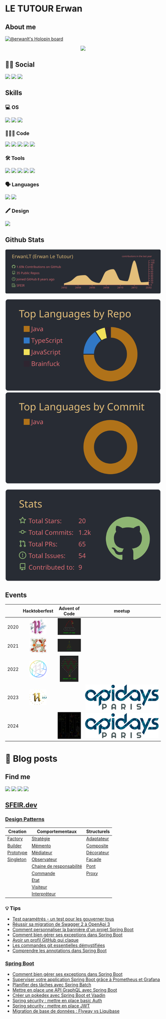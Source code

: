 # LE TUTOUR Erwan

## About me
[![@erwanlt's Holopin board](https://holopin.io/api/user/board?user=erwanlt)](https://holopin.io/@erwanlt)
<div align="center">
  <img src="https://user-images.githubusercontent.com/21158564/134035633-a1cececd-1b07-4876-b9d6-762795a3e4e4.gif">
</div>

## 👦🏼 Social
[![](https://img.shields.io/badge/LinkedIn-0077B5?style=for-the-badge&logo=linkedin&logoColor=white)](https://www.linkedin.com/in/erwan-le-tutour-32904972/)
[![](https://img.shields.io/badge/Twitter-1DA1F2?style=for-the-badge&logo=twitter&logoColor=white)](https://twitter.com/ErwanLeTutour)
[![](https://img.shields.io/badge/GitHub-100000?style=for-the-badge&logo=github&logoColor=white)](https://github.com/ErwanLT)

## Skills
### 💻 OS
![](https://img.shields.io/badge/Windows-0078D6?style=for-the-badge&logo=windows&logoColor=white)
![](https://img.shields.io/badge/Linux-FCC624?style=for-the-badge&logo=linux&logoColor=black)
![](https://img.shields.io/badge/mac%20os-000000?style=for-the-badge&logo=apple&logoColor=white)
### 👨🏼‍💻 Code
[![](https://img.shields.io/badge/Java-ED8B00?style=for-the-badge&logo=java&logoColor=white)](https://www.java.com/ "java")
[![](https://img.shields.io/badge/Kotlin-0095D5?&style=for-the-badge&logo=kotlin&logoColor=white)](https://kotlinlang.org/ "Kolinlang")
[![](https://img.shields.io/badge/Python-FFD43B?style=for-the-badge&logo=python&logoColor=blue)](https://www.python.org/ "Python")
[![](https://img.shields.io/badge/JavaScript-323330?style=for-the-badge&logo=javascript&logoColor=F7DF1E)](https://www.javascript.com/ "javascript")
[![](https://img.shields.io/badge/Angular-DD0031?style=for-the-badge&logo=angular&logoColor=whit)](https://angular.io/ "angular")
### 🛠 Tools
![](https://img.shields.io/badge/Oracle-F80000?style=for-the-badge&logo=Oracle&logoColor=white)
![](https://img.shields.io/badge/PostgreSQL-316192?style=for-the-badge&logo=postgresql&logoColor=white)
![](https://img.shields.io/badge/-Travis%20CI-3EAAAF?style=for-the-badge&logo=travis)
![](https://img.shields.io/badge/-Codecov-9cf?style=for-the-badge&logo=codecov)
![](https://img.shields.io/badge/Heroku-430098?style=for-the-badge&logo=heroku&logoColor=white)
### 🗣 Languages
![](https://img.shields.io/badge/-French-blue?style=for-the-badge)
![](https://img.shields.io/badge/-English-lightgrey?style=for-the-badge)

### 🖍 Design
![](https://img.shields.io/badge/-Gimp-9cf?style=for-the-badge&logo=gimp&logoColor=5C5543)

## Github Stats

[![](https://raw.githubusercontent.com/ErwanLT/ErwanLT/main/profile-summary-card-output/onedark/0-profile-details.svg)](https://github.com/vn7n24fzkq/github-profile-summary-cards)

[![](https://raw.githubusercontent.com/ErwanLT/ErwanLT/main/profile-summary-card-output/onedark/1-repos-per-language.svg)](https://github.com/vn7n24fzkq/github-profile-summary-cards) [![](https://raw.githubusercontent.com/ErwanLT/ErwanLT/main/profile-summary-card-output/onedark/2-most-commit-language.svg)](https://github.com/vn7n24fzkq/github-profile-summary-cards)

[![](https://raw.githubusercontent.com/ErwanLT/ErwanLT/main/profile-summary-card-output/onedark/3-stats.svg)](https://github.com/vn7n24fzkq/github-profile-summary-cards)


## Events
|      |                                                Hacktoberfest 	                                                |                                        Advent of Code	                                        | meetup                                    |
|------|:-------------------------------------------------------------------------------------------------------------:|:---------------------------------------------------------------------------------------------:|-------------------------------------------|
| 2020 | [![](img/hacktoberfest/hacktoberfest2020.png "Hactoberfest 2020")](https://hacktoberfest.digitalocean.com/) 	 |  [![](img/adventOfCode/AdventOfCode.png "Advent of Code 2020")](https://adventofcode.com/) 	  |                                           |
| 2021 |  [![](img/hacktoberfest/hacktoberfest2021.png "Hactoberfest 2021")](https://hacktoberfest.digitalocean.com/)  | [![](img/adventOfCode/AdventOfCode2021.png "Advent of Code 2021")](https://adventofcode.com/) |                                           |
| 2022 |  [![](img/hacktoberfest/hacktoberfest2022.png "Hactoberfest 2022")](https://hacktoberfest.digitalocean.com/)  | [![](img/adventOfCode/AdventOfCode2022.png "Advent of Code 2022")](https://adventofcode.com/) |                                           |
| 2023 |[![](img/hacktoberfest/hacktoberfest2023.png "Hactoberfest 2023")](https://hacktoberfest.digitalocean.com/)  |                                                                                               | ![apiday_paris.png](img/apiday_paris.png) |
| 2024 |  | [![](img/adventOfCode/AdventOfCode2024.png "Advent of Code 2024")](https://adventofcode.com/) | ![apiday_paris.png](img/apiday_paris.png) |


# 📝 Blog posts
## Find me
[![](https://img.shields.io/badge/-DeviantArt-05CC47?style=for-the-badge&logo=deviantart&logoColor=white)](https://www.deviantart.com/diablo143)
[![](https://img.shields.io/badge/-Medium-black?style=for-the-badge&logo=medium)](https://letutour-e.medium.com/)
[![](https://img.shields.io/badge/-dev.to-black?style=for-the-badge&logo=medium)](https://dev.to/erwanlt)
[![](https://img.shields.io/badge/-sfeir.dev-blue?style=for-the-badge)](https://www.sfeir.dev/author/erwan/)
## [SFEIR.dev](https://www.sfeir.dev/)
### [Design Patterns](https://github.com/ErwanLT/designPattern)
| Creation | Comportementaux | Structurels |
|--- | --- | --- |
| [Factory](https://www.sfeir.dev/back/design-pattern-factory/) | [Stratégie](https://www.sfeir.dev/back/les-designs-pattern-comportementaux/) | [Adaptateur](https://www.sfeir.dev/back/les-design-patterns-structurel-adaptateur/) |
| [Builder](https://www.sfeir.dev/back/les-designs-patterns-de-creation-builder/) | [Mémento](https://www.sfeir.dev/back/design-patterns-comportementaux-memento/) | [Composite](https://www.sfeir.dev/back/les-design-patterns-structurels-composite/) |
| [Prototype](https://www.sfeir.dev/back/les-designs-patterns-de-creation-prototype/) | [Médiateur](https://www.sfeir.dev/back/design-patterns-comportementaux-mediateur/) | [Décorateur](https://www.sfeir.dev/back/les-design-patterns-structurels-decorateur/) |
| [Singleton](https://www.sfeir.dev/back/design-pattern-singleton/) | [Observateur](https://www.sfeir.dev/back/design-patterns-comportementaux-observateur/) | [Facade](https://www.sfeir.dev/back/les-design-patterns-structurels-facade/) |
| | [Chaine de responsabilité](https://www.sfeir.dev/back/design-patterns-comportementaux-chaine-responsabilite/) | [Pont](https://www.sfeir.dev/back/les-design-patterns-structurels-pont/)|
| | [Commande](https://www.sfeir.dev/back/design-patterns-comportementaux-commande/) | [Proxy](https://www.sfeir.dev/back/les-design-patterns-structurels-proxy/) |
| | [Etat](https://www.sfeir.dev/back/design-patterns-comportementaux-etat/) | |
| | [Visiteur](https://www.sfeir.dev/back/les-design-patterns-comportementaux-visiteur/) | |
| | [Interpréteur](https://www.sfeir.dev/back/les-design-patterns-comportementaux-interpreteur/) | |


### 💡 Tips
* [Test paramétrés - un test pour les gouverner tous](https://www.sfeir.dev/back/un-test-pour-les-gouverner-tous/)
* [Réussir sa migration de Swagger 2 à OpenApi 3](https://www.sfeir.dev/back/migrer-de-swagger-2-a-openapi-3/)
* [Comment personnaliser la bannière d'un projet Spring Boot](https://www.sfeir.dev/back/comment-avoir-une-banniere-spring-personnalisee/)
* [Comment bien gérer ses exceptions dans Spring Boot](https://www.sfeir.dev/back/comment-bien-gerer-ses-erreur-dans-springboot/)
* [Avoir un profil GitHub qui claque](https://www.sfeir.dev/product/avoir-un-profil-github-qui-claque/)
* [Les commandes git essentielles démystifiées](https://www.sfeir.dev/product/draft-les-commande-git/)
* [Comprendre les annotations dans Spring Boot](https://www.sfeir.dev/back/comprendre-les-annotations-dans-spring-boot/)

### [Spring Boot](https://github.com/ErwanLT/springboot-demo)
* [Comment bien gérer ses exceptions dans Spring Boot](https://www.sfeir.dev/back/comment-bien-gerer-ses-erreur-dans-springboot/)
* [Superviser votre application Spring Boot grâce à Prometheus et Grafana](https://www.sfeir.dev/back/superviser-votre-application-spring-boot/)
* [Planifier des tâches avec Spring Batch](https://www.sfeir.dev/back/planifier-des-taches-avec-spring-batch/)
* [Mettre en place une API GraphQL avec Spring Boot](https://www.sfeir.dev/back/spring-boot-graphql/)
* [Créer un pokedex avec Spring Boot et Vaadin](https://www.sfeir.dev/back/papa-je-veux-un-pokedex-partie-1/)
* [Spring sécurity : mettre en place basic Auth](https://www.sfeir.dev/back/securisez-vos-api-avec-spring-security-basic-auth/)
* [Spring sécurity : mettre en place JWT](https://www.sfeir.dev/back/securisez-vos-api-avec-spring-security-jwt/)
* [Migration de base de données : Flyway vs Liquibase](https://www.sfeir.dev/back/migration-versioning-de-base-de-donnees-dans-une-application-spring-boot/)

